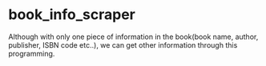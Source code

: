 # book_info_scraper
Although with only one piece of information in the book(book name, author, publisher, ISBN code etc..), we can get other information through this programming.
